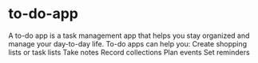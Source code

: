 # to-do-app
A to-do app is a task management app that helps you stay organized and manage your day-to-day life. To-do apps can help you: Create shopping lists or task lists Take notes Record collections Plan events Set reminders 
